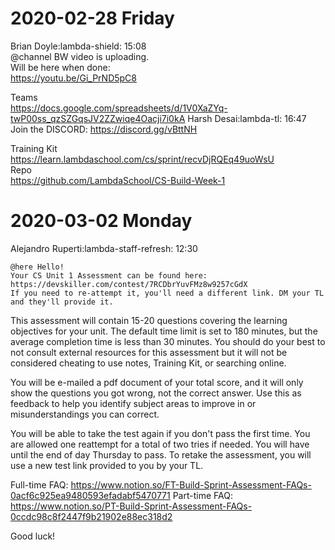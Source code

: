 

# 2020-02-28 Friday 

Brian Doyle:lambda-shield:  15:08   
@channel BW video is uploading.    
Will be here when done:    
https://youtu.be/Gi_PrND5pC8

Teams   
https://docs.google.com/spreadsheets/d/1V0XaZYq-twP00ss_qzSZGqsJV2ZZwiqe4Oacji7i0kA
Harsh Desai:lambda-tl:  16:47   
Join the DISCORD: https://discord.gg/vBttNH    

Training Kit   
https://learn.lambdaschool.com/cs/sprint/recvDjRQEq49uoWsU       
Repo   
https://github.com/LambdaSchool/CS-Build-Week-1

# 2020-03-02 Monday

Alejandro Ruperti:lambda-staff-refresh:  12:30
```
@here Hello!
Your CS Unit 1 Assessment can be found here: https://devskiller.com/contest/7RCDbrYuvFMz8w9257cGdX
If you need to re-attempt it, you'll need a different link. DM your TL and they'll provide it.
```

This assessment will contain 15-20 questions covering the learning objectives for your unit. The default time limit is set to 180 minutes, but the average completion time is less than 30 minutes. You should do your best to not consult external resources for this assessment but it will not be considered cheating to use notes, Training Kit, or searching online.

You will be e-mailed a pdf document of your total score, and it will only show the questions you got wrong, not the correct answer. Use this as feedback to help you identify subject areas to improve in or misunderstandings you can correct.

You will be able to take the test again if you don't pass the first time. You are allowed one reattempt for a total of two tries if needed. You will have until the end of day Thursday to pass. To retake the assessment, you will use a new test link provided to you by your TL.

Full-time FAQ: https://www.notion.so/FT-Build-Sprint-Assessment-FAQs-0acf6c925ea9480593efadabf5470771
Part-time FAQ: https://www.notion.so/PT-Build-Sprint-Assessment-FAQs-0ccdc98c8f2447f9b21902e88ec318d2

Good luck!